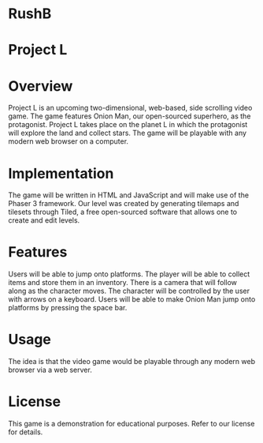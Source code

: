 # RushB

# Project L

# Overview

Project L is an upcoming two-dimensional, web-based, side scrolling video game. The game features Onion Man, our open-sourced superhero, as the protagonist. Project L takes place on the planet L in which the protagonist will explore the land and collect stars. The game will be playable with any modern web browser on a computer.

# Implementation

The game will be written in HTML and JavaScript and will make use of the Phaser 3 framework. Our level was created by generating tilemaps and tilesets through Tiled, a free open-sourced software that allows one to create and edit levels.

# Features

Users will be able to jump onto platforms. The player will be able to collect items and store them in an inventory. There is a camera that will follow along as the character moves. The character will be controlled by the user with arrows on a keyboard. Users will be able to make Onion Man jump onto platforms by pressing the space bar.

# Usage

The idea is that the video game would be playable through any modern web browser via a web server.

# License
This game is a demonstration for educational purposes. Refer to our license for details.
